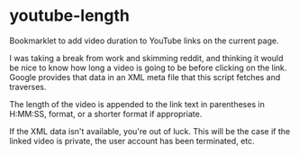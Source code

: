 youtube-length
================

Bookmarklet to add video duration to YouTube links on the current page.

I was taking a break from work and skimming reddit, and thinking it would be nice to know how long a video is going to be before clicking on the link.  Google provides that data in an XML meta file that this script fetches and traverses.

The length of the video is appended to the link text in parentheses in H:MM:SS, format, or a shorter format if appropriate.

If the XML data isn't available, you're out of luck.  This will be the case if the linked video is private, the user account has been terminated, etc.